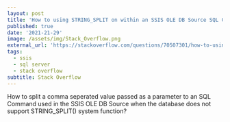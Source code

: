 ```yaml
---
layout: post
title: 'How to using STRING_SPLIT on within an SSIS OLE DB Source SQL Command when the database is set to compatibility mode of 2008?'
published: true
date: '2021-21-29'
image: /assets/img/Stack_Overflow.png
external_url: 'https://stackoverflow.com/questions/70507301/how-to-using-string-split-functionality-on-sql-server-2017-when-the-database-is/70524611'
tags:
  - ssis
  - sql server
  - stack overflow
subtitle: Stack Overflow
---
```

How to split a comma seperated value passed as a parameter to an SQL Command used in the SSIS OLE DB Source when the database does not support STRING_SPLIT() system function?

